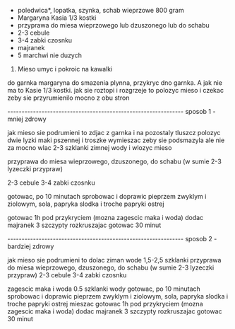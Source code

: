 - poledwica*, lopatka, szynka, schab wieprzowe 800 gram
- Margaryna Kasia 1/3 kostki
- przyprawa do miesa wieprzowego lub dzuszonego lub do schabu
- 2-3 cebule
- 3-4 zabki czosnku
- majranek
- 5 marchwi nie duzych

1. Mieso umyc i pokroic na kawalki

do garnka margaryna do smazenia plynna, przykryc dno garnka. A jak nie ma to Kasie 1/3 kostki.
jak sie roztopi i rozgrzeje to polozyc mieso i czekac zeby sie przyrumienilo mocno z obu stron


-------------------------------------------------------------- sposob 1 - mniej zdrowy


jak mieso sie podrumieni to zdjac z garnka i na pozostaly tluszcz polozyc dwie lyzki maki pszennej i troszke wymieszac zeby sie podsmazyla ale nie za mocno
wlac 2-3 szklanki zimnej wody i wlozyc mieso

przyprawa do miesa wieprzowego, dzuszonego, do schabu (w sumie 2-3 lyzeczki przypraw)

2-3 cebule
3-4 zabki czosnku

gotowac, po 10 minutach sprobowac i doprawic pieprzem zwyklym i ziolowym, sola, papryka slodka i troche papryki ostrej

gotowac 1h pod przykryciem
(mozna zagescic maka i woda)
dodac majranek 3 szczypty rozkruszajac
gotowac 30 minut


-------------------------------------------------------------- sposob 2 - bardziej zdrowy


jak mieso sie podrumieni to dolac ziman wode 1,5-2,5 szklanki przyprawa do miesa wieprzowego, dzuszonego, do schabu (w sumie 2-3 lyzeczki przypraw)
2-3 cebule
3-4 zabki czosnku

zagescic maka i woda 0.5 szklanki wody
gotowac, po 10 minutach sprobowac i doprawic pieprzem zwyklym i ziolowym, sola, papryka slodka i troche papryki ostrej
mieszac
gotowac 1h pod przykryciem
(mozna zagescic maka i woda)
dodac majranek 3 szczypty rozkruszajac
gotowac 30 minut
